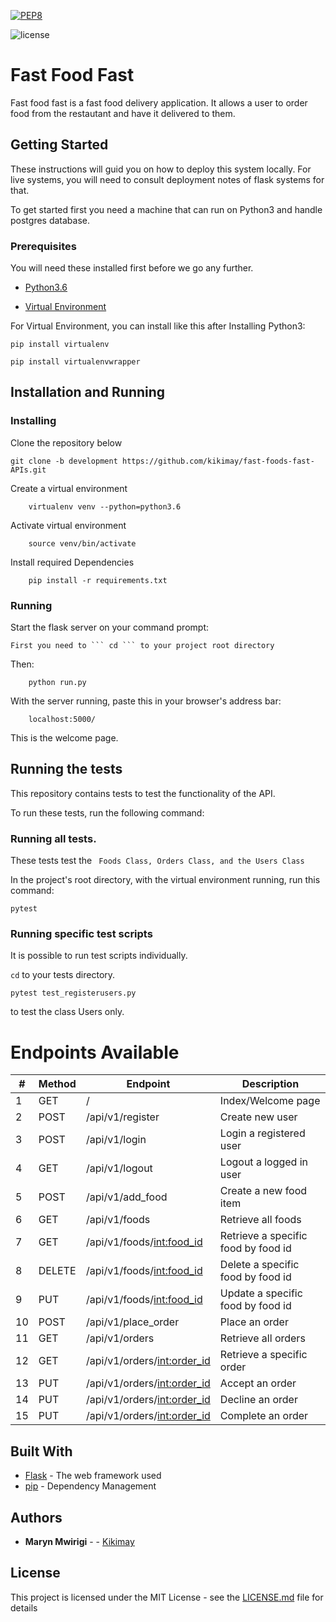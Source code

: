 [![PEP8](https://img.shields.io/badge/code%20style-pep8-orange.svg)](https://www.python.org/dev/peps/pep-0008/)

![license](https://img.shields.io/github/license/mashape/apistatus.svg)

# Fast Food Fast

Fast food fast is a fast food delivery application. It allows a user to order food from the restautant and have it delivered to them.

## Getting Started

These instructions will guid you on how to deploy this system locally. For live systems, you will need to consult deployment notes of flask systems for that.

To get started first you need a machine that can run on Python3 and handle postgres database.

### Prerequisites

You will need these installed first before we go any further.

- [Python3.6](https://www.python.org/downloads/release/python-365/)

- [Virtual Environment](https://virtualenv.pypa.io/en/stable/installation/)


For Virtual Environment, you can install like this after Installing Python3:

```
pip install virtualenv
```
```
pip install virtualenvwrapper
```


## Installation and Running


### Installing

Clone the repository below

```
git clone -b development https://github.com/kikimay/fast-foods-fast-APIs.git
```

Create a virtual environment

```
    virtualenv venv --python=python3.6
```

Activate virtual environment

```
    source venv/bin/activate
```

Install required Dependencies

```
    pip install -r requirements.txt
```



### Running

Start the flask server on your command prompt:

    First you need to ``` cd ``` to your project root directory

Then:

```
    python run.py
```

With the server running, paste this in your browser's address bar:

```
    localhost:5000/
```

This is the welcome page.



## Running the tests

This repository contains tests to test the functionality of the API.

To run these tests, run the following command:

### Running all tests.

These tests test the ``` Foods Class, Orders Class, and the Users Class```

In the project's root directory, with the virtual environment running, run this command:

```
pytest
```


### Running specific test scripts

It is possible to run test scripts individually. 

``` cd ``` to your tests directory.

```
pytest test_registerusers.py
```
to test the class Users only.



# Endpoints Available

|    #   | Method | Endpoint                        | Description                           |
|--------| ------ | ------------------------------- | ------------------------------------- |
|    1   | GET    | /                               | Index/Welcome page                    |
|    2   | POST   | /api/v1/register                | Create new user                       |
|    3   | POST   | /api/v1/login                   | Login a registered user               |
|    4   | GET    | /api/v1/logout                  | Logout a logged in user               |
|    5   | POST   | /api/v1/add_food                | Create a new food item                |
|    6   | GET    | /api/v1/foods                   | Retrieve all foods                    |
|    7   | GET    | /api/v1/foods/<int:food_id>     | Retrieve a specific food by food id   |
|    8   | DELETE | /api/v1/foods/<int:food_id>     | Delete a specific food by food id     |
|    9   | PUT    | /api/v1/foods/<int:food_id>     | Update a specific food by food id     |
|    10  | POST   | /api/v1/place_order             | Place an order                        |
|    11  | GET    | /api/v1/orders                  | Retrieve all orders                   |
|    12  | GET    | /api/v1/orders/<int:order_id>   | Retrieve a specific order             |
|    13  | PUT    | /api/v1/orders/<int:order_id>   | Accept an order                       |
|    14  | PUT    | /api/v1/orders/<int:order_id>   | Decline an order                      |
|    15  | PUT    | /api/v1/orders/<int:order_id>   | Complete an order                     |




## Built With

* [Flask](http://flask.pocoo.org/) - The web framework used
* [pip](https://pypi.org/project/pip/) - Dependency Management


## Authors

* **Maryn Mwirigi** -  - [Kikimay](https://github.com/kikimay)


## License

This project is licensed under the MIT License - see the [LICENSE.md](LICENSE) file for details

